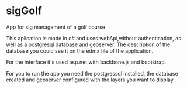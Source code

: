 # sigGolf
App for sig management of a golf course

This aplication is made in c# and uses webApi,without authentication, as well as a postgresql database and geoserver. The description of the database you could see it
on the edmx file of the application.

For the interface it's used asp.net with backbone.js and bootstrap.

For you to run the app you need the postgressql installed, the database created and geoserver configured with the layers you want to display 
